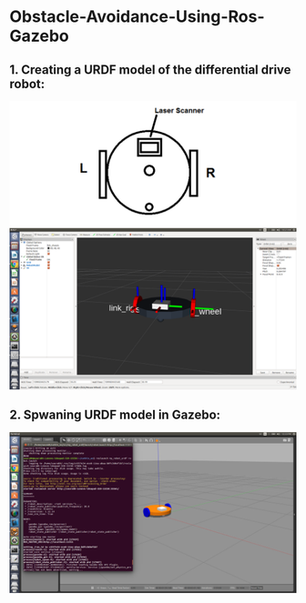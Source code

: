 # Obstacle-Avoidance-Using-Ros-Gazebo

## 1. Creating a URDF model of the differential drive robot:
![](https://github.com/Git-Saurabh5/Obstacle-Avoidance-Using-Ros-Gazebo/blob/master/obstacle-avoidance-using-ros-and-gazebo.png)
![](https://github.com/Git-Saurabh5/Obstacle-Avoidance-Using-Ros-Gazebo/blob/master/dd_robot_urdf.png)
## 2. Spwaning URDF model in Gazebo:
![](https://github.com/Git-Saurabh5/Obstacle-Avoidance-Using-Ros-Gazebo/blob/master/SpawnModelinGazebo.png)
